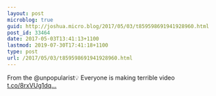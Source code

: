 ```yaml
---
layout: post
microblog: true
guid: http://joshua.micro.blog/2017/05/03/t859598691941928960.html
post_id: 33464
date: 2017-05-03T13:41:13+1100
lastmod: 2019-07-30T17:41:18+1100
type: post
url: /2017/05/03/t859598691941928960.html
---
```

From the @unpopularist💡 Everyone is making terrible video [t.co/8rxVUg1dq...](https://t.co/8rxVUg1dq7---)
